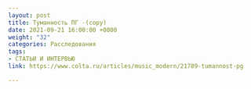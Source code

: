 ```yaml
---
layout: post
title: Туманность ПГ -(copy)
date: 2021-09-21 16:00:00 +0000
weight: "32"
categories: Расследования
tags:
- СТАТЬИ И ИНТЕРВЬЮ
link: https://www.colta.ru/articles/music_modern/21789-tumannost-pg

---
```

